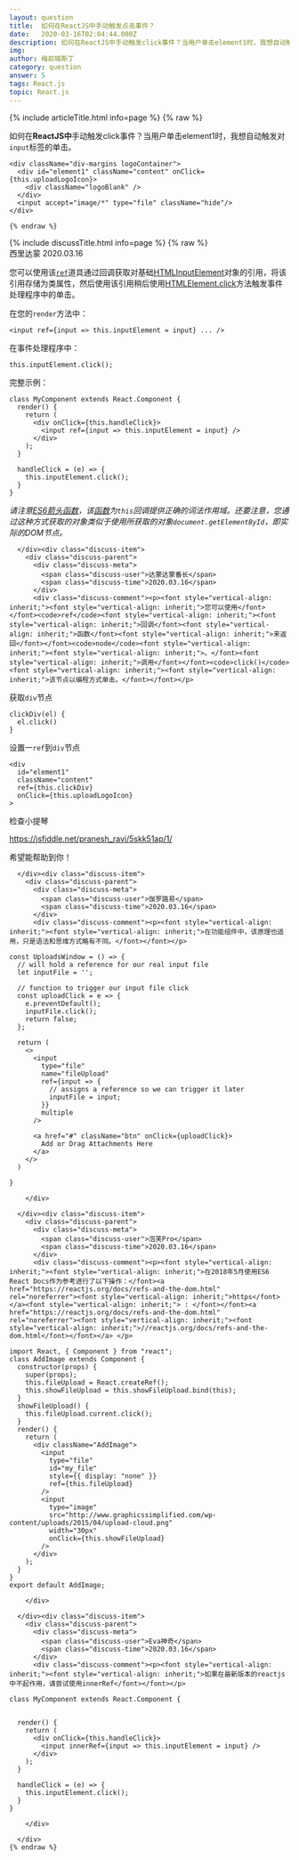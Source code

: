 ```yaml
---
layout: question
title:  如何在ReactJS中手动触发点击事件？
date:   2020-03-16T02:04:44.000Z
description: 如何在ReactJS中手动触发click事件？当用户单击element1时，我想自动触发对input标签的单击。<div className="div...
img: 
author: 梅前端斯丁
category: question
answer: 5
tags: React.js
topic: React.js
---
```

<div class="article-root">
  <div class="article">
    {% include articleTitle.html info=page %}
    {% raw %}
    <div class="article-content"><p><font style="vertical-align: inherit;"><font style="vertical-align: inherit;">如何在</font></font><strong><font style="vertical-align: inherit;"><font style="vertical-align: inherit;">ReactJS中</font></font></strong><font style="vertical-align: inherit;"><font style="vertical-align: inherit;">手动触发click事件</font><font style="vertical-align: inherit;">？</font><font style="vertical-align: inherit;">当用户单击element1时，我想自动触发对</font></font><code>input</code><font style="vertical-align: inherit;"><font style="vertical-align: inherit;">标签</font><font style="vertical-align: inherit;">的单击</font><font style="vertical-align: inherit;">。</font></font></p>

<pre class="lang-html prettyprint-override"><code>&lt;div className="div-margins logoContainer"&gt;<font></font>
  &lt;div id="element1" className="content" onClick={this.uploadLogoIcon}&gt;<font></font>
    &lt;div className="logoBlank" /&gt;<font></font>
  &lt;/div&gt;<font></font>
  &lt;input accept="image/*" type="file" className="hide"/&gt;<font></font>
&lt;/div&gt;<font></font>
</code></pre></div>
    {% endraw %}
  </div>

  <div class="discuss-wrapper">
    {% include discussTitle.html info=page %}
    {% raw %}
    <div class="discuss-item">
        <div class="discuss-parent">
          <div class="discuss-meta">
            <span class="discuss-user">西里达蒙</span>
            <span class="discuss-time">2020.03.16</span>
          </div>
          <div class="discuss-comment"><p><font style="vertical-align: inherit;"><font style="vertical-align: inherit;">您可以使用该</font></font><a href="https://facebook.github.io/react/docs/more-about-refs.html" rel="noreferrer"><code>ref</code></a><font style="vertical-align: inherit;"><font style="vertical-align: inherit;">道具</font><font style="vertical-align: inherit;">通过回调</font><font style="vertical-align: inherit;">获取对基础</font></font><a href="https://developer.mozilla.org/en-US/docs/Web/API/HTMLInputElement" rel="noreferrer"><font style="vertical-align: inherit;"><font style="vertical-align: inherit;">HTMLInputElement</font></font></a><font style="vertical-align: inherit;"><font style="vertical-align: inherit;">对象的引用，将该引用存储为类属性，然后使用该引用稍后使用</font></font><a href="https://developer.mozilla.org/en-US/docs/Web/API/HTMLElement/click" rel="noreferrer"><font style="vertical-align: inherit;"><font style="vertical-align: inherit;">HTMLElement.click</font></font></a><font style="vertical-align: inherit;"><font style="vertical-align: inherit;">方法</font><font style="vertical-align: inherit;">触发事件处理程序中的单击</font><font style="vertical-align: inherit;">。</font></font></p>

<p><font style="vertical-align: inherit;"><font style="vertical-align: inherit;">在您的</font></font><code>render</code><font style="vertical-align: inherit;"><font style="vertical-align: inherit;">方法中：</font></font></p>

<pre><code>&lt;input ref={input =&gt; this.inputElement = input} ... /&gt;
</code></pre>

<p><font style="vertical-align: inherit;"><font style="vertical-align: inherit;">在事件处理程序中：</font></font></p>

<pre><code>this.inputElement.click();
</code></pre>

<p><font style="vertical-align: inherit;"><font style="vertical-align: inherit;">完整示例：</font></font></p>

<pre><code>class MyComponent extends React.Component {<font></font>
  render() {<font></font>
    return (<font></font>
      &lt;div onClick={this.handleClick}&gt;<font></font>
        &lt;input ref={input =&gt; this.inputElement = input} /&gt;<font></font>
      &lt;/div&gt;<font></font>
    );<font></font>
  }<font></font>
<font></font>
  handleClick = (e) =&gt; {<font></font>
    this.inputElement.click();<font></font>
  }<font></font>
}<font></font>
</code></pre>

<p><em><font style="vertical-align: inherit;"><font style="vertical-align: inherit;">请注意</font></font><a href="https://developer.mozilla.org/en-US/docs/Web/JavaScript/Reference/Functions/Arrow_functions" rel="noreferrer"><font style="vertical-align: inherit;"><font style="vertical-align: inherit;">ES6箭头函数</font></font></a><font style="vertical-align: inherit;"><font style="vertical-align: inherit;">，该</font><a href="https://developer.mozilla.org/en-US/docs/Web/JavaScript/Reference/Functions/Arrow_functions" rel="noreferrer"><font style="vertical-align: inherit;">函数</font></a><font style="vertical-align: inherit;">为</font></font><code>this</code><font style="vertical-align: inherit;"><font style="vertical-align: inherit;">回调</font><font style="vertical-align: inherit;">提供正确的词法作用域</font><font style="vertical-align: inherit;">。</font><font style="vertical-align: inherit;">还要注意，您通过这种方式获取的对象类似于使用所获取的对象</font></font><code>document.getElementById</code><font style="vertical-align: inherit;"><font style="vertical-align: inherit;">，即实际的DOM节点。</font></font></em></p></div>
        </div>
        
      </div><div class="discuss-item">
        <div class="discuss-parent">
          <div class="discuss-meta">
            <span class="discuss-user">达蒙达蒙番长</span>
            <span class="discuss-time">2020.03.16</span>
          </div>
          <div class="discuss-comment"><p><font style="vertical-align: inherit;"><font style="vertical-align: inherit;">您可以使用</font></font><code>ref</code><font style="vertical-align: inherit;"><font style="vertical-align: inherit;">回调</font><font style="vertical-align: inherit;">函数</font><font style="vertical-align: inherit;">来返回</font></font><code>node</code><font style="vertical-align: inherit;"><font style="vertical-align: inherit;">。</font><font style="vertical-align: inherit;">调用</font></font><code>click()</code><font style="vertical-align: inherit;"><font style="vertical-align: inherit;">该节点以编程方式单击。</font></font></p>

<p><font style="vertical-align: inherit;"><font style="vertical-align: inherit;">获取</font></font><code>div</code><font style="vertical-align: inherit;"><font style="vertical-align: inherit;">节点</font></font></p>

<pre><code>clickDiv(el) {<font></font>
  el.click()<font></font>
}<font></font>
</code></pre>

<p><font style="vertical-align: inherit;"><font style="vertical-align: inherit;">设置一</font></font><code>ref</code><font style="vertical-align: inherit;"><font style="vertical-align: inherit;">到</font></font><code>div</code><font style="vertical-align: inherit;"><font style="vertical-align: inherit;">节点</font></font></p>

<pre><code>&lt;div <font></font>
  id="element1"<font></font>
  className="content"<font></font>
  ref={this.clickDiv}<font></font>
  onClick={this.uploadLogoIcon}<font></font>
&gt;<font></font>
</code></pre>

<p><font style="vertical-align: inherit;"><font style="vertical-align: inherit;">检查小提琴</font></font></p>

<p><a href="https://jsfiddle.net/pranesh_ravi/5skk51ap/1/" rel="noreferrer"><font style="vertical-align: inherit;"><font style="vertical-align: inherit;">https://jsfiddle.net/pranesh_ravi/5skk51ap/1/</font></font></a></p>

<p><font style="vertical-align: inherit;"><font style="vertical-align: inherit;">希望能帮助到你！</font></font></p></div>
        </div>
        
      </div><div class="discuss-item">
        <div class="discuss-parent">
          <div class="discuss-meta">
            <span class="discuss-user">伽罗路易</span>
            <span class="discuss-time">2020.03.16</span>
          </div>
          <div class="discuss-comment"><p><font style="vertical-align: inherit;"><font style="vertical-align: inherit;">在功能组件中，该原理也适用，只是语法和思维方式略有不同。</font></font></p>

<pre><code>const UploadsWindow = () =&gt; {<font></font>
  // will hold a reference for our real input file<font></font>
  let inputFile = '';<font></font>
<font></font>
  // function to trigger our input file click<font></font>
  const uploadClick = e =&gt; {<font></font>
    e.preventDefault();<font></font>
    inputFile.click();<font></font>
    return false;<font></font>
  };<font></font>
<font></font>
  return (<font></font>
    &lt;&gt;<font></font>
      &lt;input<font></font>
        type="file"<font></font>
        name="fileUpload"<font></font>
        ref={input =&gt; {<font></font>
          // assigns a reference so we can trigger it later<font></font>
          inputFile = input;<font></font>
        }}<font></font>
        multiple<font></font>
      /&gt;<font></font>
<font></font>
      &lt;a href="#" className="btn" onClick={uploadClick}&gt;<font></font>
        Add or Drag Attachments Here<font></font>
      &lt;/a&gt;<font></font>
    &lt;/&gt;<font></font>
  )<font></font>
<font></font>
}<font></font>
</code></pre></div>
        </div>
        
      </div><div class="discuss-item">
        <div class="discuss-parent">
          <div class="discuss-meta">
            <span class="discuss-user">泡芙Pro</span>
            <span class="discuss-time">2020.03.16</span>
          </div>
          <div class="discuss-comment"><p><font style="vertical-align: inherit;"><font style="vertical-align: inherit;">在2018年5月使用ES6 React Docs作为参考进行了以下操作：</font><a href="https://reactjs.org/docs/refs-and-the-dom.html" rel="noreferrer"><font style="vertical-align: inherit;">https</font></a><font style="vertical-align: inherit;"> : </font></font><a href="https://reactjs.org/docs/refs-and-the-dom.html" rel="noreferrer"><font style="vertical-align: inherit;"><font style="vertical-align: inherit;">//reactjs.org/docs/refs-and-the-dom.html</font></font></a> </p>

<pre><code>import React, { Component } from "react";<font></font>
class AddImage extends Component {<font></font>
  constructor(props) {<font></font>
    super(props);<font></font>
    this.fileUpload = React.createRef();<font></font>
    this.showFileUpload = this.showFileUpload.bind(this);<font></font>
  }<font></font>
  showFileUpload() {<font></font>
    this.fileUpload.current.click();<font></font>
  }<font></font>
  render() {<font></font>
    return (<font></font>
      &lt;div className="AddImage"&gt;<font></font>
        &lt;input<font></font>
          type="file"<font></font>
          id="my_file"<font></font>
          style={{ display: "none" }}<font></font>
          ref={this.fileUpload}<font></font>
        /&gt;<font></font>
        &lt;input<font></font>
          type="image"<font></font>
          src="http://www.graphicssimplified.com/wp-content/uploads/2015/04/upload-cloud.png"<font></font>
          width="30px"<font></font>
          onClick={this.showFileUpload}<font></font>
        /&gt;<font></font>
      &lt;/div&gt;<font></font>
    );<font></font>
  }<font></font>
}<font></font>
export default AddImage;<font></font>
</code></pre></div>
        </div>
        
      </div><div class="discuss-item">
        <div class="discuss-parent">
          <div class="discuss-meta">
            <span class="discuss-user">Eva神奇</span>
            <span class="discuss-time">2020.03.16</span>
          </div>
          <div class="discuss-comment"><p><font style="vertical-align: inherit;"><font style="vertical-align: inherit;">如果在最新版本的reactjs中不起作用，请尝试使用innerRef</font></font></p>

<pre><code>class MyComponent extends React.Component {<font></font>
<font></font>
<font></font>
  render() {<font></font>
    return (<font></font>
      &lt;div onClick={this.handleClick}&gt;<font></font>
        &lt;input innerRef={input =&gt; this.inputElement = input} /&gt;<font></font>
      &lt;/div&gt;<font></font>
    );<font></font>
  }<font></font>
<font></font>
  handleClick = (e) =&gt; {<font></font>
    this.inputElement.click();<font></font>
  }<font></font>
}<font></font>
</code></pre></div>
        </div>
        
      </div>
    {% endraw %}
  </div>
<div>
